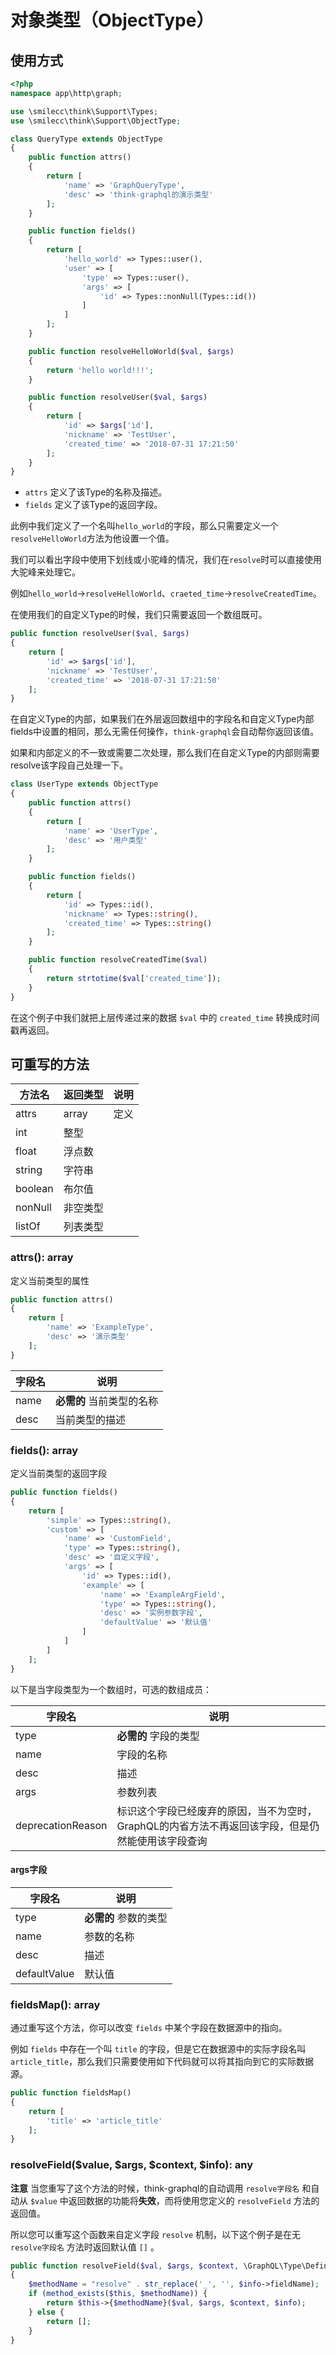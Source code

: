 # 对象类型（ObjectType）

## 使用方式

```php
<?php
namespace app\http\graph;

use \smilecc\think\Support\Types;
use \smilecc\think\Support\ObjectType;

class QueryType extends ObjectType
{
    public function attrs()
    {
        return [
            'name' => 'GraphQueryType',
            'desc' => 'think-graphql的演示类型'
        ];
    }

    public function fields()
    {
        return [
            'hello_world' => Types::user(),
            'user' => [
                'type' => Types::user(),
                'args' => [
                    'id' => Types::nonNull(Types::id())
                ]
            ]
        ];
    }

    public function resolveHelloWorld($val, $args)
    {
        return 'hello world!!!';
    }

    public function resolveUser($val, $args)
    {
        return [
            'id' => $args['id'],
            'nickname' => 'TestUser',
            'created_time' => '2018-07-31 17:21:50'
        ];
    }
}

```

- `attrs` 定义了该Type的名称及描述。
- `fields` 定义了该Type的返回字段。

此例中我们定义了一个名叫`hello_world`的字段，那么只需要定义一个`resolveHelloWorld`方法为他设置一个值。

我们可以看出字段中使用下划线或小驼峰的情况，我们在`resolve`时可以直接使用大驼峰来处理它。

例如`hello_world`->`resolveHelloWorld`、`craeted_time`->`resolveCreatedTime`。

在使用我们的自定义Type的时候，我们只需要返回一个数组既可。

```php
public function resolveUser($val, $args)
{
    return [
        'id' => $args['id'],
        'nickname' => 'TestUser',
        'created_time' => '2018-07-31 17:21:50'
    ];
}
```

在自定义Type的内部，如果我们在外层返回数组中的字段名和自定义Type内部fields中设置的相同，那么无需任何操作，`think-graphql`会自动帮你返回该值。

如果和内部定义的不一致或需要二次处理，那么我们在自定义Type的内部则需要resolve该字段自己处理一下。

```php
class UserType extends ObjectType
{
    public function attrs()
    {
        return [
            'name' => 'UserType',
            'desc' => '用户类型'
        ];
    }

    public function fields()
    {
        return [
            'id' => Types::id(),
            'nickname' => Types::string(),
            'created_time' => Types::string()
        ];
    }

    public function resolveCreatedTime($val)
    {
        return strtotime($val['created_time']);
    }
}
```

在这个例子中我们就把上层传递过来的数据 `$val` 中的 `created_time` 转换成时间戳再返回。

## 可重写的方法

方法名 | 返回类型 | 说明
--- | --- | ---
attrs | array | 定义
int | 整型
float | 浮点数
string | 字符串
boolean | 布尔值
nonNull | 非空类型
listOf | 列表类型

### attrs(): array

定义当前类型的属性

```php
public function attrs()
{
    return [
        'name' => 'ExampleType',
        'desc' => '演示类型'
    ];
}
```

字段名 | 说明
--- | ---
name | **必需的** 当前类型的名称
desc | 当前类型的描述

### fields(): array

定义当前类型的返回字段

```php
public function fields()
{
    return [
        'simple' => Types::string(),
        'custom' => [
            'name' => 'CustomField',
            'type' => Types::string(),
            'desc' => '自定义字段',
            'args' => [
                'id' => Types::id(),
                'example' => [
                    'name' => 'ExampleArgField',
                    'type' => Types::string(),
                    'desc' => '实例参数字段',
                    'defaultValue' => '默认值'
                ]
            ]
        ]
    ];
}
```

以下是当字段类型为一个数组时，可选的数组成员：

字段名 | 说明
--- | ---
type | **必需的** 字段的类型
name | 字段的名称
desc | 描述
args | 参数列表
deprecationReason | 标识这个字段已经废弃的原因，当不为空时，GraphQL的内省方法不再返回该字段，但是仍然能使用该字段查询

#### args字段

字段名 | 说明
--- | ---
type | **必需的** 参数的类型
name | 参数的名称
desc | 描述
defaultValue | 默认值

### fieldsMap(): array

通过重写这个方法，你可以改变 `fields` 中某个字段在数据源中的指向。

例如 `fields` 中存在一个叫 `title` 的字段，但是它在数据源中的实际字段名叫 `article_title`，那么我们只需要使用如下代码就可以将其指向到它的实际数据源。

```php
public function fieldsMap()
{
    return [
        'title' => 'article_title'
    ];
}
```

### resolveField($value, $args, $context, $info): any

**注意** 当您重写了这个方法的时候，think-graphql的自动调用 `resolve字段名` 和自动从 `$value` 中返回数据的功能将**失效**，而将使用您定义的 `resolveField` 方法的返回值。

所以您可以重写这个函数来自定义字段 `resolve` 机制，以下这个例子是在无 `resolve字段名` 方法时返回默认值 `[]` 。
```php
public function resolveField($val, $args, $context, \GraphQL\Type\Definition\ResolveInfo $info)
{
    $methodName = "resolve" . str_replace('_', '', $info->fieldName);
    if (method_exists($this, $methodName)) {
        return $this->{$methodName}($val, $args, $context, $info);
    } else {
        return [];
    }
}
```
